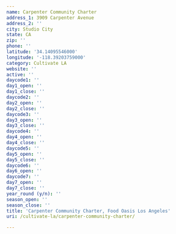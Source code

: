 ```yaml
---
name: Carpenter Community Charter
address_1: 3909 Carpenter Avenue
address_2: ''
city: Studio City
state: CA
zip: ''
phone: ''
latitude: '34.14095546000'
longitude: '-118.39203759000'
category: Cultivate LA
website: ''
active: ''
daycode1: ''
day1_open: ''
day1_close: ''
daycode2: ''
day2_open: ''
day2_close: ''
daycode3: ''
day3_open: ''
day3_close: ''
daycode4: ''
day4_open: ''
day4_close: ''
daycode5: ''
day5_open: ''
day5_close: ''
daycode6: ''
day6_open: ''
daycode7: ''
day7_open: ''
day7_close: ''
year_round (y/n): ''
season_open: ''
season_close: ''
title: 'Carpenter Community Charter, Food Oasis Los Angeles'
uri: /cultivate-la/carpenter-community-charter/

---
```

